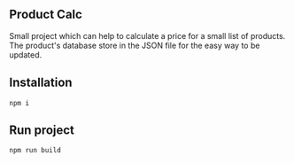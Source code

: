 ## Product Calc

Small project which can help to calculate a price for a small list of products. The product's database store in the JSON file for the easy way to be updated.

## Installation

`npm i`

## Run project

`npm run build`